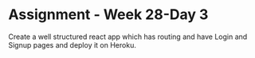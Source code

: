 # Assignment - Week 28-Day 3

Create a well structured react app which has routing and have Login and Signup pages and
deploy it on Heroku.